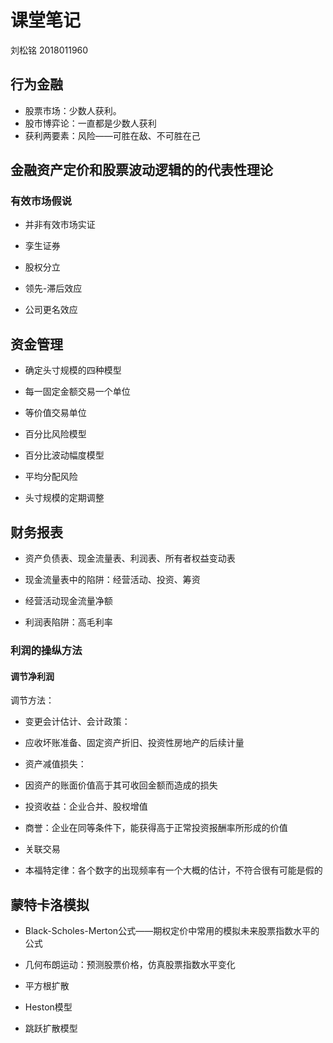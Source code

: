 # 课堂笔记

刘松铭 2018011960

## 行为金融

- 股票市场：少数人获利。
- 股市博弈论：一直都是少数人获利
- 获利两要素：风险——可胜在敌、不可胜在己

## 金融资产定价和股票波动逻辑的的代表性理论

### 有效市场假说

- 并非有效市场实证

 - 孪生证券
 - 股权分立
 - 领先-滞后效应
 - 公司更名效应

##  资金管理 

- 确定头寸规模的四种模型

 - 每一固定金额交易一个单位

 - 等价值交易单位

 - 百分比风险模型

 - 百分比波动幅度模型

 - 平均分配风险

 - 头寸规模的定期调整

## 财务报表

- 资产负债表、现金流量表、利润表、所有者权益变动表

- 现金流量表中的陷阱：经营活动、投资、筹资
- 经营活动现金流量净额 
- 利润表陷阱：高毛利率

### 利润的操纵方法

#### 调节净利润

调节方法：

- 变更会计估计、会计政策：

 - 应收坏账准备、固定资产折旧、投资性房地产的后续计量

- 资产减值损失：

- 因资产的账面价值高于其可收回金额而造成的损失

- 投资收益：企业合并、股权增值

- 商誉：企业在同等条件下，能获得高于正常投资报酬率所形成的价值 

- 关联交易

- 本福特定律：各个数字的出现频率有一个大概的估计，不符合很有可能是假的

## 蒙特卡洛模拟

- Black-Scholes-Merton公式——期权定价中常用的模拟未来股票指数水平的公式 

- 几何布朗运动：预测股票价格，仿真股票指数水平变化

- 平方根扩散

- Heston模型 

- 跳跃扩散模型 
